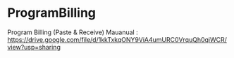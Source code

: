 # ProgramBilling
Program Billing (Paste &amp; Receive)
Mauanual : https://drive.google.com/file/d/1kkTxkqONY9ViA4umURC0VrquQh0qiWCR/view?usp=sharing
